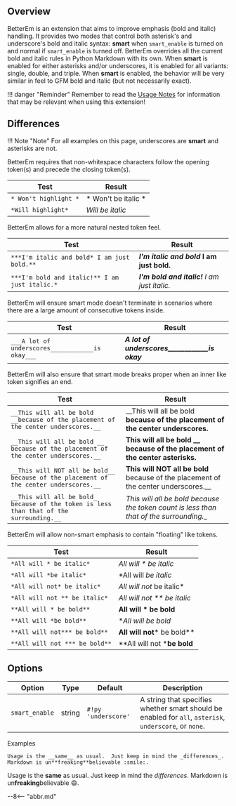 ## Overview

BetterEm is an extension that aims to improve emphasis (bold and italic) handling.  It provides two modes that control both asterisk's and underscore's bold and italic syntax: **smart** when `smart_enable` is turned on and normal if `smart_enable` is turned off.  BetterEm overrides all the current bold and italic rules in Python Markdown with its own.  When **smart** is enabled for either asterisks and/or underscores, it is enabled for all variants: single, double, and triple.  When **smart** is enabled, the behavior will be very similar in feel to GFM bold and italic (but not necessarily exact).

!!! danger "Reminder"
    Remember to read the [Usage Notes](../usage_notes.md) for information that may be relevant when using this extension!

## Differences

!!! Note "Note"
    For all examples on this page, underscores are __smart__ and asterisks are not.

BetterEm requires that non-whitespace characters follow the opening token(s) and precede the closing token(s).

| Test | Result |
|------|---------|
|`* Won't highlight *` | * Won't be italic * |
|`*Will highlight*` | *Will be italic* |

BetterEm allows for a more natural nested token feel.

| Test | Result |
|------|---------|
|`***I'm italic and bold* I am just bold.**` | ***I'm italic and bold* I am just bold.** |
|`***I'm bold and italic!** I am just italic.*` | ***I'm bold and italic!** I am just italic.* |

BetterEm will ensure smart mode doesn't terminate in scenarios where there are a large amount of consecutive tokens inside.

| Test | Result |
|------|---------|
|`___A lot of underscores____________is okay___` | ___A lot of underscores____________is okay___ |

BetterEm will also ensure that smart mode breaks proper when an inner like token signifies an end.

| Test | Result |
|------|---------|
|`__This will all be bold __because of the placement of the center underscores.__` | __This will all be bold __because of the placement of the center underscores.__ |
|`__This will all be bold __ because of the placement of the center underscores.__` | __This will all be bold __ because of the placement of the center asterisks.__ |
|`__This will NOT all be bold__ because of the placement of the center underscores.__` | __This will NOT all be bold__ because of the placement of the center underscores.__ |
|`__This will all be bold_ because of the token is less than that of the surrounding.__` | __This will all be bold_ because the token count is less than that of the surrounding.__ |

BetterEm will allow non-smart emphasis to contain "floating" like tokens.

| Test | Result |
|------|---------|
| `*All will * be italic*` | *All will * be italic* |
| `*All will *be italic*`  | *All will *be italic*  |
| `*All will not* be italic*` | *All will not* be italic* |
| `*All will not ** be italic*` | *All will not ** be italic* |
| `**All will * be bold**` | **All will * be bold** |
| `**All will *be bold**`  | **All will *be bold**  |
| `**All will not*** be bold**` | **All will not*** be bold** |
| `**All will not *** be bold**` | **All will not ***be bold** |

## Options

Option         | Type   | Default             | Description
-------------- | ------ | ------------------- | -----------
`smart_enable` | string | `#!py 'underscore'` | A string that specifies whether smart should be enabled for `all`, `asterisk`, `underscore`, or `none`. |

Examples

```
Usage is the __same__ as usual.  Just keep in mind the _differences_.  Markdown is un**freaking**believable :smile:.
```

Usage is the __same__ as usual.  Just keep in mind the _differences_.  Markdown is un**freaking**believable :smile:.

--8<-- "abbr.md"
